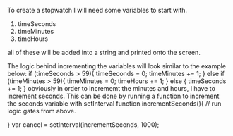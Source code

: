 To create a stopwatch I will need some variables to start with.
1. timeSeconds
2. timeMinutes
3. timeHours

all of these will be added into a string and printed onto the screen.

The logic behind incrementing the variables will look similar to the example below:
if (timeSeconds > 59){
    timeSeconds = 0;
    timeMinutes += 1;
} else if (timeMinutes > 59){
    timeMinutes = 0;
    timeHours += 1;
} else {
    timeSeconds += 1;
}
obviously in order to incrememt the minutes and hours, I have to increment seconds.
This can be done by running a function to increment the seconds variable with setInterval 
function incrementSeconds(){
    // run logic gates from above.

}
var cancel = setInterval(incrementSeconds, 1000);